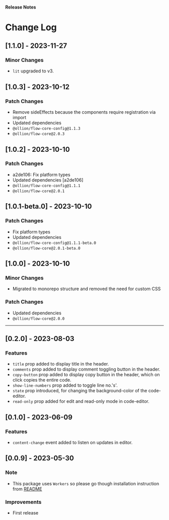 <h4 className="margin-btm-8">Release Notes</h4>

# Change Log

## [1.1.0] - 2023-11-27

### Minor Changes

- `lit` upgraded to v3.

## [1.0.3] - 2023-10-12

### Patch Changes

- Remove sideEffects because the components require registration via import
- Updated dependencies
- `@ollion/flow-core-config@1.1.3`
- `@ollion/flow-core@2.0.3`

## [1.0.2] - 2023-10-10

### Patch Changes

- a2de106: Fix platform types
- Updated dependencies [a2de106]
- `@ollion/flow-core-config@1.1.1`
- `@ollion/flow-core@2.0.1`

## [1.0.1-beta.0] - 2023-10-10

### Patch Changes

- Fix platform types
- Updated dependencies
- `@ollion/flow-core-config@1.1.1-beta.0`
- `@ollion/flow-core@2.0.1-beta.0`

## [1.0.0] - 2023-10-10

### Minor Changes

- Migrated to monorepo structure and removed the need for custom CSS

### Patch Changes

- Updated dependencies
- `@ollion/flow-core@2.0.0`
<hr className="margin-btm-32" />

## [0.2.0] - 2023-08-03

### Features

- `title` prop added to display title in the header.
- `comments` prop added to display comment toggling button in the header.
- `copy-button` prop added to display copy button in the header, which on click copies the entire code.
- `show-line-numbers` prop added to toggle line no.'s'.
- `state` prop introduced, for changing the background-color of the code-editor.
- `read-only` prop added for edit and read-only mode in code-editor.

## [0.1.0] - 2023-06-09

### Features

- `content-change` event added to listen on updates in editor.

## [0.0.9] - 2023-05-30

### Note

- This package uses `Workers` so please go though installation instruction from [README](https://github.com/ollionorg/flow-core/blob/main/packages/flow-code-editor/README.md)

### Improvements

- First release
